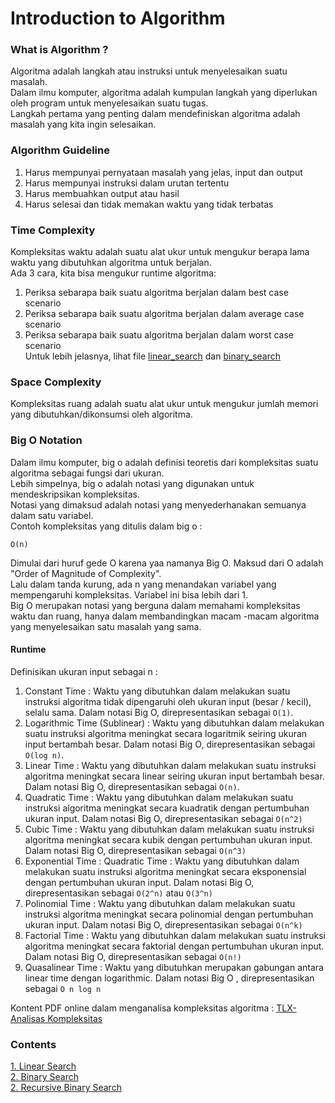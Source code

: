 # Introduction to Algorithm

### What is Algorithm ?
Algoritma adalah langkah atau instruksi untuk menyelesaikan suatu masalah.      
Dalam ilmu komputer, algoritma adalah kumpulan langkah yang diperlukan oleh program untuk menyelesaikan suatu tugas.   
Langkah pertama yang penting dalam mendefiniskan algoritma adalah masalah yang kita ingin selesaikan.   

### Algorithm Guideline
1. Harus mempunyai pernyataan masalah yang jelas, input dan output
2. Harus mempunyai instruksi dalam urutan tertentu
3. Harus membuahkan output atau hasil
4. Harus selesai dan tidak memakan waktu yang tidak terbatas

### Time Complexity
Kompleksitas waktu adalah suatu alat ukur untuk mengukur berapa lama waktu yang dibutuhkan algoritma untuk berjalan.   
Ada 3 cara, kita bisa mengukur runtime algoritma:    
1. Periksa sebarapa baik suatu algoritma berjalan dalam best case scenario 
2. Periksa sebarapa baik suatu algoritma berjalan dalam average case scenario
3. Periksa sebarapa baik suatu algoritma berjalan dalam worst case scenario            
Untuk lebih jelasnya, lihat file [linear_search](./linear_search.py) dan [binary_search](./binary_search.py)

### Space Complexity
Kompleksitas ruang adalah suatu alat ukur untuk mengukur jumlah memori yang dibutuhkan/dikonsumsi oleh algoritma.

### Big O Notation    
Dalam ilmu komputer, big o adalah definisi teoretis dari kompleksitas suatu algoritma sebagai fungsi dari ukuran.  
Lebih simpelnya, big o adalah notasi yang digunakan untuk mendeskripsikan kompleksitas.   
Notasi yang dimaksud adalah notasi yang menyederhanakan semuanya dalam satu variabel.   
Contoh kompleksitas yang ditulis dalam big o :    
```
O(n) 
```
Dimulai dari huruf gede O karena yaa namanya Big O. Maksud dari O adalah "Order of Magnitude of Complexity".   
Lalu dalam tanda kurung, ada n yang menandakan variabel yang mempengaruhi kompleksitas. Variabel ini bisa lebih dari 1.  
Big O merupakan notasi yang berguna dalam memahami kompleksitas waktu dan ruang, hanya dalam membandingkan macam -macam algoritma yang menyelesaikan satu masalah yang sama.   
#### Runtime
Definisikan ukuran input sebagai n :   
1. Constant Time : Waktu yang dibutuhkan dalam melakukan suatu instruksi algoritma tidak dipengaruhi oleh ukuran input (besar / kecil), selalu sama. Dalam notasi Big O, direpresentasikan sebagai ```O(1)```.
2. Logarithmic Time (Sublinear) : Waktu yang dibutuhkan dalam melakukan suatu instruksi algoritma meningkat secara logaritmik seiring ukuran input bertambah besar. Dalam notasi Big O, direpresentasikan sebagai ```O(log n)```.
3. Linear Time : Waktu yang dibutuhkan dalam melakukan suatu instruksi algoritma meningkat secara linear seiring ukuran input bertambah besar. Dalam notasi Big O, direpresentasikan sebagai ```O(n)```.
4. Quadratic Time : Waktu yang dibutuhkan dalam melakukan suatu instruksi algoritma meningkat secara kuadratik dengan 
pertumbuhan ukuran input. Dalam notasi Big O, direpresentasikan sebagai ```O(n^2)```
5. Cubic Time : Waktu yang dibutuhkan dalam melakukan suatu instruksi algoritma meningkat secara kubik dengan pertumbuhan ukuran input. Dalam notasi Big O, direpresentasikan sebagai ```O(n^3)```
6. Exponential Time : Quadratic Time : Waktu yang dibutuhkan dalam melakukan suatu instruksi algoritma meningkat secara eksponensial dengan pertumbuhan ukuran input. Dalam notasi Big O, direpresentasikan sebagai ```O(2^n)``` atau ```O(3^n)```
7. Polinomial Time : Waktu yang dibutuhkan dalam melakukan suatu instruksi algoritma meningkat secara polinomial dengan pertumbuhan ukuran input. Dalam notasi Big O, direpresentasikan sebagai ```O(n^k)```
8. Factorial Time : Waktu yang dibutuhkan dalam melakukan suatu instruksi algoritma meningkat secara faktorial dengan pertumbuhan ukuran input. Dalam notasi Big O, direpresentasikan sebagai ```O(n!)```
9. Quasalinear Time : Waktu yang dibutuhkan merupakan gabungan antara linear time dengan logarithmic. Dalam notasi Big O , direpresentasikan sebagai ```O n log n```

Kontent PDF online dalam menganalisa kompleksitas algoritma : [TLX-Analisas Kompleksitas](https://raw.githubusercontent.com/ia-toki/training-gate-id-pdf/master/pemrograman-dasar-cpp_08-analisis-kompleksitas.pdf)

### Contents
[1. Linear Search](./linear_search.py)          
[2. Binary Search](./binary_search.py)                    
[2. Recursive Binary Search](./recursive_binary_search.py)            
